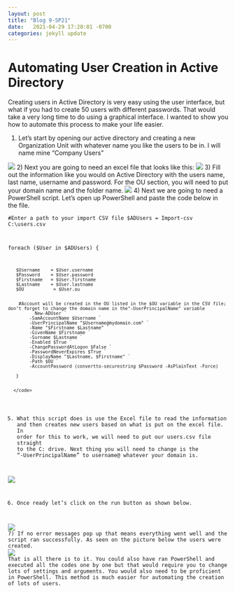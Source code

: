 ```yaml
---
layout: post
title: "Blog 9-SP21"
date:   2021-04-29 17:20:01 -0700
categories: jekyll update
---
```


<h1> Automating User Creation in Active Directory </h1>

<p>Creating users in Active Directory is very easy using the user interface, but what if you had to create 50 users with different passwords. That would take a very long time to do using a graphical interface. I wanted to show you how to automate this process to make your life easier.</p>

1) Let’s start by opening our active directory and creating a new Organization Unit with whatever name you like the users to be in. I will name mine “Company Users”
<img src=”https://i.imgur.com/Gox2gPJ.png”>
2) Next you are going to need an excel file that looks like this:
<img src=”https://i.imgur.com/zMeD8UK.png”>
3) Fill out the information like you would on Active Directory with the users name, last name, username and password. For the OU section, you will need to put your domain name and the folder name.

<img src=”https://i.imgur.com/hRhqzRA.png”>
4) Next we are going to need a PowerShell script. Let’s open up PowerShell and paste the code below in the file.

<code>#Enter a path to your import CSV file
$ADUsers = Import-csv C:\users.csv

foreach ($User in $ADUsers)
{

       $Username    = $User.username
       $Password    = $User.password
       $Firstname   = $User.firstname
       $Lastname    = $User.lastname
       $OU           = $User.ou

          
        #Account will be created in the OU listed in the $OU variable in the CSV file; don’t forget to change the domain name in the"-UserPrincipalName" variable
              New-ADUser `
            -SamAccountName $Username `
            -UserPrincipalName "$Username@mydomain.com" `
            -Name "$Firstname $Lastname" `
            -GivenName $Firstname `
            -Surname $Lastname `
            -Enabled $True `
            -ChangePasswordAtLogon $False `
            -PasswordNeverExpires $True `
            -DisplayName "$Lastname, $Firstname" `
            -Path $OU `
            -AccountPassword (convertto-securestring $Password -AsPlainText -Force)

       }
       
	   
	  </code>

5) What this script does is use the Excel file to read the information and then creates new users based on what is put on the excel file. In order for this to work, we will need to put our users.csv file straight to the C: drive. Next thing you will need to change is the “-UserPrincipalName” to username@ whatever your domain is.
<img src=”https://i.imgur.com/qGIdwZS.png”>

6) Once ready let’s click on the run button as shown below.
<img src=”https://i.imgur.com/E7bTVFW.png”>
7) If no error messages pop up that means everything went well and the script ran successfully. As seen on the picture below the users were created.
<img src=”https://i.imgur.com/UW7axLt.png”>
That is all there is to it. You could also have ran PowerShell and executed all the codes one by one but that would require you to change lots of settings and arguments. You would also need to be proficient in PowerShell. This method is much easier for automating the creation of lots of users. 
